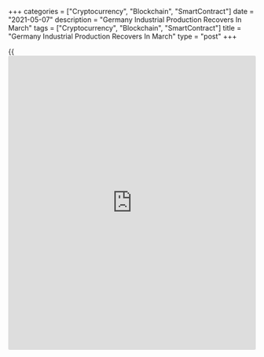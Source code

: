 +++
categories = ["Cryptocurrency", "Blockchain", "SmartContract"]
date = "2021-05-07"
description = "Germany Industrial Production Recovers In March"
tags = ["Cryptocurrency", "Blockchain", "SmartContract"]
title = "Germany Industrial Production Recovers In March"
type = "post"
+++

{{<iframe id="large-banner" src="https://www.bounty.group/#slide=21.0" width="100%" height="600" scrolling="no" style="border: 0px solid rgb(216, 221, 230); border-radius: 3px;">}}

Germany's industrial production recovered at a faster than expected pace
in March, data from Destatis revealed on Friday.

Industrial production grew 2.5 percent month-on-month in March,
reversing a 1.9 percent fall in February. Output was forecast to climb
2.3 percent.

Excluding energy and construction, production was up by 0.7 percent.

Within industry, the production of intermediate goods grew 1.2 percent
and output of consumer goods gained 2.9 percent. Meanwhile, capital
goods output decreased by 0.4 percent.

Outside industry, energy production was up 2.4 percent and construction
output increased by 10.8 percent.

On a yearly basis, industrial production advanced 5.1 percent, in
contrast to a 6.8 percent fall in February.

For comments and feedback [contact](https://www.playgroundfx.com/contact/): editorial@rtt[news](https://www.letsplayfx.com/blog/forex-news-website/).com

[Economic News][1]

 **What parts of the world are seeing the best (and worst) economic
performances lately? Click[here][2] to check out our [Econ Scorecard][2]
and find out! See up-to-the-moment [ranking](https://www.playgroundfx.com/blog/crypto-exchange-ranking/)s for the best and worst
performers in [GDP][3], [unemployment rate][4], [inflation][5] and much
more.**

   1. www.rtt[news](https://www.letsplayfx.com/blog/forex-news-website/).com/Content/EconomicNews.aspx
   2. www.rtt[news](https://www.letsplayfx.com/blog/forex-news-website/).com/economic-scorecard/world-rank/industrial-production/highest-performance.aspx
   3. www.rtt[news](https://www.letsplayfx.com/blog/forex-news-website/).com/economic-scorecard/world-rank/GDP/highest-performance.aspx
   4. www.rtt[news](https://www.letsplayfx.com/blog/forex-news-website/).com/economic-scorecard/world-rank/unemployment-rate/lowest-performance.aspx
   5. www.rtt[news](https://www.letsplayfx.com/blog/forex-news-website/).com/economic-scorecard/world-rank/CPI/highest-performance.aspx